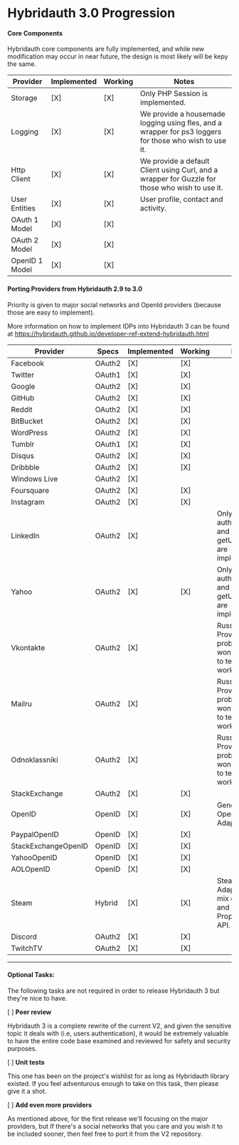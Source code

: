 Hybridauth 3.0 Progression
==========================

#### Core Components

Hybridauth core components are fully implemented, and while new modification may occur in near future, the design is most likely will be kepy the same.

Provider                | Implemented  | Working     | Notes
----------------------- | ------------ | ----------- | ------------------------------------------------------------------------------
Storage                 |  [X]         |  [X]        | Only PHP Session is implemented.
Logging                 |  [X]         |  [X]        | We provide a housemade logging using fles, and a wrapper for ps3 loggers for those who wish to use it.
Http Client             |  [X]         |  [X]        | We provide a default Client using Curl, and a wrapper for Guzzle for those who wish to use it.
User Entities           |  [X]         |  [X]        | User profile, contact and activity.
OAuth 1 Model           |  [X]         |  [X]        | 
OAuth 2 Model           |  [X]         |  [X]        | 
OpenID 1 Model          |  [X]         |  [X]        | 

#### Porting Providers from Hybridauth 2.9 to 3.0

Priority is given to major social networks and OpenId providers (because those are easy to implement). 

More information on how to implement IDPs into Hybridauth 3 can be found at https://hybridauth.github.io/developer-ref-extend-hybridauth.html

Provider            | Specs    | Implemented  | Working     | Notes
------------------- | -------- | ------------ | ----------- | ------------------------------------------------------------------------------
Facebook            | OAuth2   |  [X]         |  [X]        | 
Twitter             | OAuth1   |  [X]         |  [X]        | 
Google              | OAuth2   |  [X]         |  [X]        | 
GitHub              | OAuth2   |  [X]         |  [X]        | 
Reddit              | OAuth2   |  [X]         |  [X]        | 
BitBucket           | OAuth2   |  [X]         |  [X]        | 
WordPress           | OAuth2   |  [X]         |  [X]        | 
Tumblr              | OAuth1   |  [X]         |  [X]        | 
Disqus              | OAuth2   |  [X]         |  [X]        | 
Dribbble            | OAuth2   |  [X]         |  [X]        | 
Windows Live        | OAuth2   |  [X]         |             | 
Foursquare          | OAuth2   |  [X]         |  [X]        | 
Instagram           | OAuth2   |  [X]         |  [X]        | 
LinkedIn            | OAuth2   |  [X]         |             | Only authentication and getUserProfile are implemented.
Yahoo               | OAuth2   |  [X]         |  [X]        | Only authentication and getUserProfile are implemented.
Vkontakte           | OAuth2   |  [X]         |             | Russian Provider, I probably won't be able to test if working.
Mailru              | OAuth2   |  [X]         |             | Russian Provider, I probably won't be able to test if working.
Odnoklassniki       | OAuth2   |  [X]         |             | Russian Provider, I probably won't be able to test if working.
StackExchange       | OAuth2   |  [X]         |  [X]        | 
OpenID              | OpenID   |  [X]         |  [X]        | Generic OpenID Adapter.
PaypalOpenID        | OpenID   |  [X]         |  [X]        | 
StackExchangeOpenID | OpenID   |  [X]         |  [X]        | 
YahooOpenID         | OpenID   |  [X]         |  [X]        | 
AOLOpenID           | OpenID   |  [X]         |  [X]        | 
Steam               | Hybrid   |  [X]         |  [X]        | Steam Adapter is a mix of OpenID and a Proprietary API.
Discord             | OAuth2   |  [X]         |  [X]        | 
TwitchTV            | OAuth2   |  [X]         |  [X]        | 

-----------------------

#### Optional Tasks:

The following tasks are not required in order to release Hybridauth 3 but they're nice to have.

[ ] **Peer review**

Hybridauth 3 is a complete rewrite of the current V2, and given the sensitive topic it deals with (i.e, users authentication), it would be extremely valuable to have the entire code base examined and reviewed for safety and security purposes.

[ ] **Unit tests**

This one has been on the project's wishlist for as long as Hybridauth library existed. If you feel adventurous enough to take on this task, then please give it a shot.

[ ] **Add even more providers**

As mentioned above, for the first release we'll focusing on the major providers, but If there's a social networks that you care and you wish it to be included sooner, then feel free to port it from the V2 repository.
